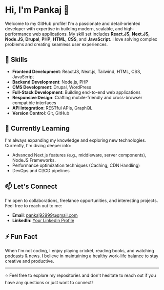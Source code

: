 # Hi, I'm Pankaj 👋

Welcome to my GitHub profile! I'm a passionate and detail-oriented developer with expertise in building modern, scalable, and high-performance web applications. My skill set includes **React.JS**, **Next.JS**, **Node.JS**, **Drupal**, **PHP**, **HTML**, **CSS**, and **JavaScript**. I love solving complex problems and creating seamless user experiences.

## 🚀 Skills

- **Frontend Development**: ReactJS, Next.js, Tailwind, HTML, CSS, JavaScript
- **Backend Development**: Node.js, PHP
- **CMS Development**: Drupal, WordPress
- **Full-Stack Development**: Building end-to-end web applications
- **Responsive Design**: Crafting mobile-friendly and cross-browser compatible interfaces
- **API Integration**: RESTful APIs, GraphQL
- **Version Control**: Git, GitHub


## 🌱 Currently Learning

I'm always expanding my knowledge and exploring new technologies. Currently, I'm diving deeper into:

- Advanced Next.js features (e.g., middleware, server components), NodeJS Frameworks.
- Performance optimization techniques (Caching, CDN Handling)
- DevOps and CI/CD pipelines

## 📫 Let's Connect

I'm open to collaborations, freelance opportunities, and interesting projects. Feel free to reach out to me:

- **Email**: [pankaj92999@gmail.com](mailto:your.email@example.com)
- **LinkedIn**: [Your LinkedIn Profile](https://www.linkedin.com/in/pankaj9299/)

## ⚡ Fun Fact

When I'm not coding, I enjoy playing cricket, reading books, and watching podcasts & news. I believe in maintaining a healthy work-life balance to stay creative and productive.

---

⭐️ Feel free to explore my repositories and don't hesitate to reach out if you have any questions or just want to connect!
